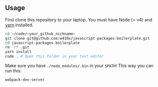 ## Usage

First clone this repository to your laptop. You must have Node (> v4) and [yarn](https://yarnpkg.com/lang/en/docs/install/) installed.

```bash
cd ~/code/<your_github_nickname>
git clone git@github.com:w410x/javascript-packages-boilerplate.git
cd javascript-packages-boilerplate
rm -rf .git
yarn install
code . # Open this folder in your text editor
```

Make sure you have `./node_modules/.bin` in your `$PATH`! This way you can run this:

```bash
webpack-dev-server
```
